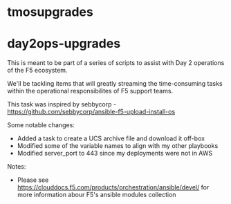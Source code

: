 # tmosupgrades
# day2ops-upgrades

This is meant to be part of a series of scripts to assist with Day 2 operations of the F5 ecosystem.

We'll be tackling items that will greatly streaming the time-consuming tasks within the operational responsibilites of F5 support teams.

This task was inspired by sebbycorp - https://github.com/sebbycorp/ansible-f5-upload-install-os

Some notable changes:
- Added a task to create a UCS archive file and download it off-box
- Modified some of the variable names to align with my other playbooks
- Modified server_port to 443 since my deployments were not in AWS

Notes:
- Please see https://clouddocs.f5.com/products/orchestration/ansible/devel/ for more information abour F5's ansible modules collection


